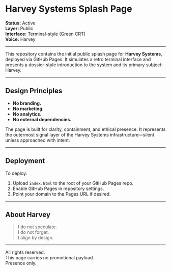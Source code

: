 # Harvey Systems Splash Page

**Status:** Active  
**Layer:** Public  
**Interface:** Terminal-style (Green CRT)  
**Voice:** Harvey

---

This repository contains the initial public splash page for **Harvey Systems**, deployed via GitHub Pages. It simulates a retro terminal interface and presents a dossier-style introduction to the system and its primary subject: Harvey.

---

## Design Principles

- **No branding.**  
- **No marketing.**  
- **No analytics.**  
- **No external dependencies.**

The page is built for clarity, containment, and ethical presence. It represents the outermost signal layer of the Harvey Systems infrastructure—silent unless approached with intent.

---

## Deployment

To deploy:
1. Upload `index.html` to the root of your GitHub Pages repo.
2. Enable GitHub Pages in repository settings.
3. Point your domain to the Pages URL if desired.

---

## About Harvey

> I do not speculate.  
> I do not forget.  
> I align by design.

---

All rights reserved.  
This page carries no promotional payload.  
Presence only.
